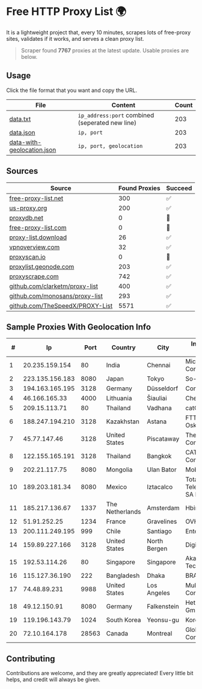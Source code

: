 
# Free HTTP Proxy List 🌍

It is a lightweight project that, every 10 minutes, scrapes lots of free-proxy sites, validates if it works, and serves a clean proxy list.


> Scraper found **7767** proxies at the latest update. Usable proxies are below.

## Usage

Click the file format that you want and copy the URL.


|File|Content|Count|
|----|-------|-----|
|[data.txt](https://raw.githubusercontent.com/themiralay/Proxy-List-World/master/data.txt)|`ip_address:port` combined (seperated new line)|203|
|[data.json](https://raw.githubusercontent.com/themiralay/Proxy-List-World/master/data.json)|`ip, port`|203|
|[data-with-geolocation.json](https://raw.githubusercontent.com/themiralay/Proxy-List-World/master/data-with-geolocation.json)|`ip, port, geolocation`|203|

## Sources

|Source|Found Proxies|Succeed|
|------|-------------|-------|
|[free-proxy-list.net](https://free-proxy-list.net)|300|✅|
|[us-proxy.org](https://www.us-proxy.org)|200|✅|
|[proxydb.net](http://proxydb.net)|0|🚫|
|[free-proxy-list.com](https://free-proxy-list.com/?page=&port=&type%5B%5D=http&type%5B%5D=https&up_time=0&search=Search)|0|🚫|
|[proxy-list.download](https://www.proxy-list.download/HTTP)|26|✅|
|[vpnoverview.com](https://vpnoverview.com/privacy/anonymous-browsing/free-proxy-servers)|32|✅|
|[proxyscan.io](https://www.proxyscan.io)|0|🚫|
|[proxylist.geonode.com](https://proxylist.geonode.com/api/proxy-list?limit=300&page=1&sort_by=lastChecked&sort_type=desc&protocols=http,https)|203|✅|
|[proxyscrape.com](https://api.proxyscrape.com/v2/?request=displayproxies&protocol=http&timeout=10000&country=all&ssl=all&anonymity=all)|742|✅|
|[github.com/clarketm/proxy-list](https://raw.githubusercontent.com/clarketm/proxy-list/master/proxy-list-raw.txt)|400|✅|
|[github.com/monosans/proxy-list](https://raw.githubusercontent.com/monosans/proxy-list/main/proxies/http.txt)|293|✅|
|[github.com/TheSpeedX/PROXY-List](https://raw.githubusercontent.com/TheSpeedX/PROXY-List/master/http.txt)|5571|✅|


## Sample Proxies With Geolocation Info

|#|Ip|Port|Country|City|Internet Service Provider|
|-|--|----|-------|----|-------------------------|
|1|20.235.159.154|80|India|Chennai|Microsoft Corporation|
|2|223.135.156.183|8080|Japan|Tokyo|So-net Corporation|
|3|194.163.165.195|3128|Germany|Düsseldorf|Contabo GmbH|
|4|46.166.165.33|4000|Lithuania|Šiauliai|Cherry Servers|
|5|209.15.113.71|80|Thailand|Vadhana|catCloud|
|6|188.247.194.210|3128|Kazakhstan|Astana|FTTB 2DayTeelcom Oskemen|
|7|45.77.147.46|3128|United States|Piscataway|The Constant Company|
|8|122.155.165.191|3128|Thailand|Bangkok|CAT Telecom Public Company Limited|
|9|202.21.117.75|8080|Mongolia|Ulan Bator|Mobinet LLC|
|10|189.203.181.34|8080|Mexico|Iztacalco|Total Play Telecomunicaciones SA De CV|
|11|185.217.136.67|1337|The Netherlands|Amsterdam|Hbing Limited|
|12|51.91.252.25|1234|France|Gravelines|OVH SAS|
|13|200.111.249.195|999|Chile|Santiago|Entel Chile S.A.|
|14|159.89.227.166|3128|United States|North Bergen|DigitalOcean, LLC|
|15|192.53.114.26|80|Singapore|Singapore|Akamai Technologies, Inc.|
|16|115.127.36.190|222|Bangladesh|Dhaka|BRACNet Limited|
|17|74.48.89.231|9988|United States|Los Angeles|Multacom Corporation|
|18|49.12.150.91|8080|Germany|Falkenstein|Hetzner Online GmbH|
|19|119.196.143.79|1024|South Korea|Yeonsu-gu|Korea Telecom|
|20|72.10.164.178|28563|Canada|Montreal|GloboTech Communications|



## Contributing

Contributions are welcome, and they are greatly appreciated! Every
little bit helps, and credit will always be given.

